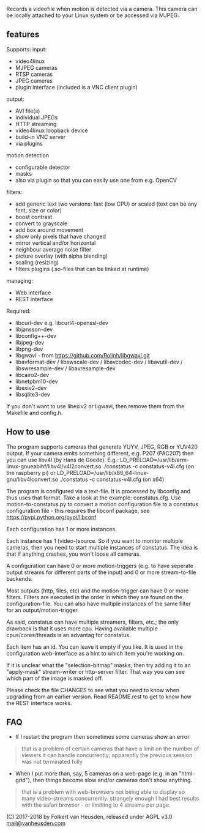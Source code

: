 Records a videofile when motion is detected via a camera.
This camera can be locally attached to your Linux system or be accessed via MJPEG.


features
--------

Supports:
  input:
   - video4linux
   - MJPEG cameras
   - RTSP cameras
   - JPEG cameras
   - plugin interface (included is a VNC client plugin)

  output:
   - AVI file(s)
   - individual JPEGs
   - HTTP streaming
   - video4linux loopback device
   - build-in VNC server
   - via plugins

  motion detection
   - configurable detector
   - masks
   - also via plugin so that you can easily use one from e.g. OpenCV

  filters:
   - add generic text
     two versions: fast (low CPU) or scaled (text can be any font, size or color)
   - boost contrast
   - convert to grayscale
   - add box around movement
   - show only pixels that have changed
   - mirror vertical and/or horizontal
   - neighbour average noise filter
   - picture overlay (with alpha blending)
   - scaling (resizing)
   - filters plugins (.so-files that can be linked at runtime)

  managing:
   - Web interface
   - REST interface

Required:
- libcurl-dev e.g. libcurl4-openssl-dev
- libjansson-dev
- libconfig++-dev
- libjpeg-dev
- libpng-dev
- libgwavi - from https://github.com/Rolinh/libgwavi.git
- libavformat-dev / libswscale-dev / libavcodec-dev / libavutil-dev / libswresample-dev / libavresample-dev
- libcairo2-dev
- libnetpbm10-dev
- libexiv2-dev
- libsqlite3-dev

If you don't want to use libexiv2 or ligwavi, then remove them from the Makefile and config.h.


How to use
----------

The program supports cameras that generate YUYV, JPEG, RGB or YUV420 output.
If your camera emits something different, e.g. P207 (PAC207) then you can use libv4l (by Hans de Goede).
E.g.:
LD_PRELOAD=/usr/lib/arm-linux-gnueabihf/libv4l/v4l2convert.so ./constatus -c constatus-v4l.cfg (on the raspberry pi)
or
LD_PRELOAD=/usr/lib/x86_64-linux-gnu/libv4lconvert.so ./constatus -c constatus-v4l.cfg         (on x64)


The program is configured via a text-file. It is processed by libconfig and thus uses that format.
Take a look at the example: constatus.cfg.
Use motion-to-constatus.py to convert a motion configuration file to a constatus configuration file - this requires the libconf package, see https://pypi.python.org/pypi/libconf

Each configuration has 1 or more instances.

Each instance has 1 (video-)source. So if you want to monitor multiple cameras, then you need to start multiple instances of constatus. The idea is that if anything crashes, you won't loose all cameras.

A configuration can have 0 or more motion-triggers (e.g. to have seperate output streams for different parts of the input) and 0 or more stream-to-file backends.

Most outputs (http, files, etc) and the motion-trigger can have 0 or more filters. Filters are executed in the order in which they are found on the configuration-file. You can also have multiple instances of the same filter for an output/motion-trigger.

As said, constatus can have multiple streamers, filters, etc.; the only drawback is that it uses more cpu. Having available multiple cpus/cores/threads is an advantag for constatus.

Each item has an id. You can leave it empty if you like. It is used in the configuration web-interface as a hint to which item you're working on.

If it is unclear what the "selection-bitmap" masks, then try adding it to an "apply-mask" stream-writer or http-server filter. That way you can see which part of the image is masked off.


Please check the file CHANGES to see what you need to know when upgrading from an earlier version.
Read README.rest to get to know how the REST interface works.



FAQ
---
* If I restart the program then sometimes some cameras show an error
> that is a problem of certain cameras that have a limit on the number of viewers it can handle concurrently; apparently the previous session was not terminated fully

* When I put more than, say, 5 cameras on a web-page (e.g. in an "html-grid"), then things become slow and/or cameras don't show anything.
> that is a problem with web-browsers not being able to display so many video-streams concurrently. strangely enough I had best results with the safari browser - or limitting to 4 streams per page.


(C) 2017-2018 by Folkert van Heusden, released under AGPL v3.0
mail@vanheusden.com
